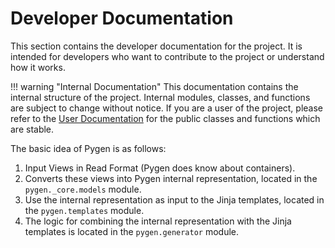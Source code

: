 # Developer Documentation

This section contains the developer documentation for the project. It is intended for developers who want to
contribute to the project or understand how it works.

!!! warning "Internal Documentation"
    This documentation contains the internal structure of the project. Internal modules, classes, and functions
    are subject to change without notice. If you are a user of the project, please
    refer to the [User Documentation](../api/api.md) for the public classes and functions which are stable.

The basic idea of Pygen is as follows:

1. Input Views in Read Format (Pygen does know about containers).
2. Converts these views into Pygen internal representation, located in the `pygen._core.models` module.
3. Use the internal representation as input to the Jinja templates, located in the `pygen.templates` module.
4. The logic for combining the internal representation with the Jinja templates is located in the `pygen.generator` module.
